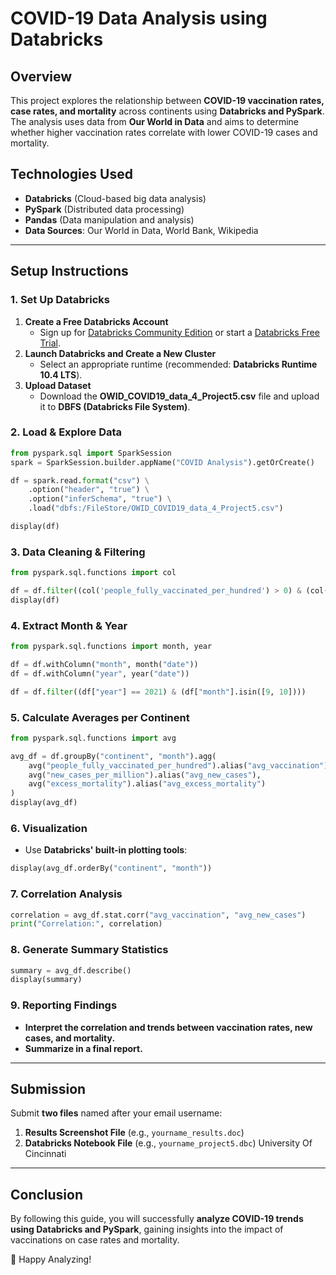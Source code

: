 # COVID-19 Data Analysis using Databricks

## Overview
This project explores the relationship between **COVID-19 vaccination rates, case rates, and mortality** across continents using **Databricks and PySpark**. The analysis uses data from **Our World in Data** and aims to determine whether higher vaccination rates correlate with lower COVID-19 cases and mortality.

## Technologies Used
- **Databricks** (Cloud-based big data analysis)
- **PySpark** (Distributed data processing)
- **Pandas** (Data manipulation and analysis)
- **Data Sources**: Our World in Data, World Bank, Wikipedia

---

## Setup Instructions
### 1. Set Up Databricks
1. **Create a Free Databricks Account**
   - Sign up for [Databricks Community Edition](https://databricks.com/product/faq/community-edition) or start a [Databricks Free Trial](https://docs.databricks.com/en/getting-started/free-trial.html).
2. **Launch Databricks and Create a New Cluster**
   - Select an appropriate runtime (recommended: **Databricks Runtime 10.4 LTS**).
3. **Upload Dataset**
   - Download the **OWID_COVID19_data_4_Project5.csv** file and upload it to **DBFS (Databricks File System)**.

### 2. Load & Explore Data
```python
from pyspark.sql import SparkSession
spark = SparkSession.builder.appName("COVID Analysis").getOrCreate()

df = spark.read.format("csv") \
    .option("header", "true") \
    .option("inferSchema", "true") \
    .load("dbfs:/FileStore/OWID_COVID19_data_4_Project5.csv")

display(df)
```

### 3. Data Cleaning & Filtering
```python
from pyspark.sql.functions import col

df = df.filter((col('people_fully_vaccinated_per_hundred') > 0) & (col('new_cases_per_million') > 0))
display(df)
```

### 4. Extract Month & Year
```python
from pyspark.sql.functions import month, year

df = df.withColumn("month", month("date"))
df = df.withColumn("year", year("date"))

df = df.filter((df["year"] == 2021) & (df["month"].isin([9, 10])))
```

### 5. Calculate Averages per Continent
```python
from pyspark.sql.functions import avg

avg_df = df.groupBy("continent", "month").agg(
    avg("people_fully_vaccinated_per_hundred").alias("avg_vaccination"),
    avg("new_cases_per_million").alias("avg_new_cases"),
    avg("excess_mortality").alias("avg_excess_mortality")
)
display(avg_df)
```

### 6. Visualization
- Use **Databricks' built-in plotting tools**:
```python
display(avg_df.orderBy("continent", "month"))
```

### 7. Correlation Analysis
```python
correlation = avg_df.stat.corr("avg_vaccination", "avg_new_cases")
print("Correlation:", correlation)
```

### 8. Generate Summary Statistics
```python
summary = avg_df.describe()
display(summary)
```

### 9. Reporting Findings
- **Interpret the correlation and trends between vaccination rates, new cases, and mortality.**
- **Summarize in a final report.**

---

## Submission
Submit **two files** named after your email username:
1. **Results Screenshot File** (e.g., `yourname_results.doc`)
2. **Databricks Notebook File** (e.g., `yourname_project5.dbc`)
University Of Cincinnati 

---

## Conclusion
By following this guide, you will successfully **analyze COVID-19 trends using Databricks and PySpark**, gaining insights into the impact of vaccinations on case rates and mortality.

🚀 Happy Analyzing!

